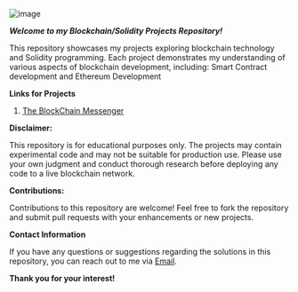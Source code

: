 ![image](https://encrypted-tbn0.gstatic.com/images?q=tbn:ANd9GcTWktLACEr9lF60l9Rkhe0oTtgxSSvVIFR6lQ&usqp=CAU)

***Welcome to my Blockchain/Solidity Projects Repository!***

This repository showcases my projects exploring blockchain technology and Solidity programming. Each project demonstrates my understanding of various aspects of blockchain 
development, including: Smart Contract development and Ethereum Development

**Links for Projects**
1. [The BlockChain Messenger](https://github.com/Ameya-2003/BlockChain/blob/main/Projects/The%20BlockChain%20Messenger.sol)

**Disclaimer:**

This repository is for educational purposes only. The projects may contain experimental code and may not be suitable for production use. Please use your own judgment and 
conduct thorough research before deploying any code to a live blockchain network.

**Contributions:**

Contributions to this repository are welcome! Feel free to fork the repository and submit pull requests with your enhancements or new projects.

**Contact Information**

If you have any questions or suggestions regarding the solutions in this repository, you can reach out to me via [Email](mailto:ameyamuktewargithub@gmail.com).

**Thank you for your interest!**

